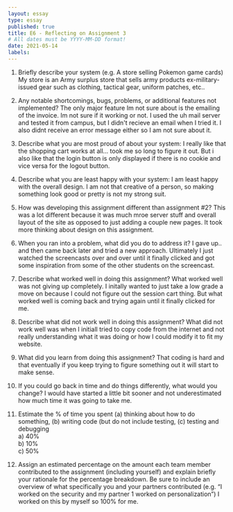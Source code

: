 ```yaml
---
layout: essay
type: essay
published: true
title: E6 - Reflecting on Assignment 3
# All dates must be YYYY-MM-DD format!
date: 2021-05-14
labels:
---
```



1. Briefly describe your system (e.g. A store selling Pokemon game cards)
My store is an Army surplus store that sells army products ex-military-issued gear such as clothing, tactical gear, uniform patches, etc..

2. Any notable shortcomings, bugs, problems, or additional features not implemented?
The only major feature Im not sure about is the emailing of the invoice. Im not sure if it working or not. I used the uh mail server and tested it from campus, but I didn't recieve an email when I tried it. I also didnt receive an error message either so I am not sure about it.

3. Describe what you are most proud of about your system:
I really like that the shopping cart works at all... took me so long to figure it out. But i also like that the login button is only displayed if there is no cookie and vice versa for the logout button.

4. Describe what you are least happy with your system:
I am least happy with the overall design. I am not that creative of a person, so making something look good or pretty is not my strong suit.

5. How was developing this assignment different than assignment #2?
This was a lot different because it was much mroe server stuff and overall layout of the site as opposed to just adding a couple new pages. It took more thinking about design on this assignment.

6. When you ran into a problem, what did you do to address it?
I gave up.. and then came back later and tried a new approach. Ultimately I just watched the screencasts over and over until it finally clicked and got some inspiration from some of the other students on the screencast.

7. Describe what worked well in doing this assignment?
What worked well was not giving up completely. I initally wanted to just take a low grade a move on because I could not figure out the session cart thing. But what worked well is coming back and trying again until it finally clicked for me.

8. Describe what did not work well in doing this assignment?
What did not work well was when I initiall tried to copy code from the internet and not really understanding what it was doing or how I could modify it to fit my website.

9. What did you learn from doing this assignment?
That coding is hard and that eventually if you keep trying to figure something out it will start to make sense.

10. If you could go back in time and do things differently, what would you change?
I would have started a little bit sooner and not underestimated how much time it was going to take me.

11. Estimate the % of time you spent (a) thinking about how to do something, (b) writing code (but do not include testing, (c) testing and debugging</br>
a) 40%</br>
b) 10%</br>
c) 50%</br>

12. Assign an estimated percentage on the amount each team member contributed to the assignment (including yourself) and explain briefly your rationale for the percentage breakdown. Be sure to include an overview of what specifically you and your partners contributed (e.g. “I worked on the security and my partner 1 worked on personalization”)
I worked on this by myself so 100% for me.
